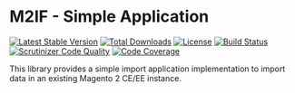 # M2IF - Simple Application

[![Latest Stable Version](https://img.shields.io/packagist/v/techdivision/import-app-simple.svg?style=flat-square)](https://packagist.org/packages/techdivision/import-app-simple) 
 [![Total Downloads](https://img.shields.io/packagist/dt/techdivision/import-app-simple.svg?style=flat-square)](https://packagist.org/packages/techdivision/import-app-simple)
 [![License](https://img.shields.io/packagist/l/techdivision/import-app-simple.svg?style=flat-square)](https://packagist.org/packages/techdivision/import-app-simple)
 [![Build Status](https://img.shields.io/travis/techdivision/import-app-simple/master.svg?style=flat-square)](http://travis-ci.org/techdivision/import-app-simple)
 [![Scrutinizer Code Quality](https://img.shields.io/scrutinizer/g/techdivision/import-app-simple/master.svg?style=flat-square)](https://scrutinizer-ci.com/g/techdivision/import-app-simple/?branch=master)
 [![Code Coverage](https://img.shields.io/scrutinizer/coverage/g/techdivision/import-app-simple/master.svg?style=flat-square)](https://scrutinizer-ci.com/g/techdivision/import-app-simple/?branch=master)

This library provides a simple import application implementation to import data
in an existing Magento 2 CE/EE instance.
